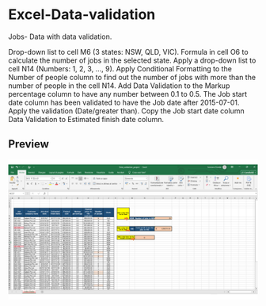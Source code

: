 # Excel-Data-validation
Jobs- Data with data validation.

Drop-down list to cell M6 (3 states: NSW, QLD, VIC).
Formula in cell O6 to calculate the number of jobs in the selected state.
Apply a drop-down list to cell N14 (Numbers: 1, 2, 3, …, 9).
Apply Conditional Formatting to the Number of people column to find out the number of jobs with more than the number of people in the cell N14.
Add Data Validation to the Markup percentage column to have any number between 0.1 to 0.5. 
The Job start date column has been validated to have the Job date after 2015-07-01. Apply the validation (Date/greater than).
Copy the Job start date column Data Validation to Estimated finish date column.

## Preview
![screenshot](screenshot.png)
